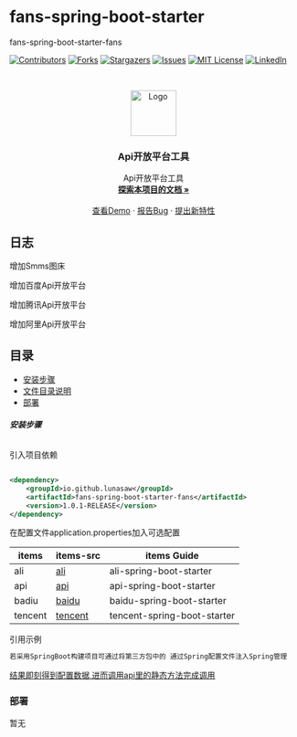 # fans-spring-boot-starter

fans-spring-boot-starter-fans

<!-- PROJECT SHIELDS -->

[![Contributors][contributors-shield]][contributors-url]
[![Forks][forks-shield]][forks-url]
[![Stargazers][stars-shield]][stars-url]
[![Issues][issues-shield]][issues-url]
[![MIT License][license-shield]][license-url]
[![LinkedIn][linkedin-shield]][linkedin-url]

<!-- PROJECT LOGO -->
<br />

<p align="center">
  <a href="https://github.com/lunasaw/fans-spring-boot-starter/">
    <img src="https://i.loli.net/2020/07/28/5MzIVArBZyp8NgX.png" alt="Logo" width="80" height="80">
  </a>

<h3 align="center">Api开放平台工具</h3>
  <p align="center">
    Api开放平台工具
    <br />
    <a href="https://github.com/lunasaw/fans-spring-boot-starter"><strong>探索本项目的文档 »</strong></a>
    <br />
    <br />
    <a href="">查看Demo</a>
    ·
    <a href="">报告Bug</a>
    ·
    <a href="https://github.com/lunasaw/fans-spring-boot-starter/issues">提出新特性</a>
  </p>

</p>

## 日志

增加Smms图床

增加百度Api开放平台

增加腾讯Api开放平台

增加阿里Api开放平台

## 目录

- [安装步骤](#安装步骤)
- [文件目录说明](#文件目录说明)
- [部署](#部署)

###### **安装步骤**

引入项目依赖

```xml

<dependency>
    <groupId>io.github.lunasaw</groupId>
    <artifactId>fans-spring-boot-starter-fans</artifactId>
    <version>1.0.1-RELEASE</version>
</dependency>
```

在配置文件application.properties加入可选配置

| items          | items-src                        | items Guide                                        |
| -------------- | -------------------------------- | -------------------------------------------------- |
| ali            | [ali](./ali-spring-boot-starter) | ali-spring-boot-starter                                  |
| api            | [api](./api-spring-boot-starter) | api-spring-boot-starter                      |
| badiu          | [baidu](./baidu-spring-boot-starter) |baidu-spring-boot-starter                           |
| tencent        | [tencent](./tencent-spring-boot-starter) | tencent-spring-boot-starter

引用示例

```java
若采用SpringBoot构建项目可通过将第三方包中的 通过Spring配置文件注入Spring管理
```

[结果即刻得到配置数据,进而调用api里的静态方法完成调用]()

### 部署

暂无


<!-- links -->

[your-project-path]:lunasaw/fans-spring-boot-starter

[contributors-shield]: https://img.shields.io/github/contributors/lunasaw/fans-spring-boot-starter.svg?style=flat-square

[contributors-url]: https://github.com/lunasaw/fans-spring-boot-starter/graphs/contributors

[forks-shield]: https://img.shields.io/github/forks/lunasaw/fans-spring-boot-starter.svg?style=flat-square

[forks-url]: https://github.com/lunasaw/fans-spring-boot-starter/network/members

[stars-shield]: https://img.shields.io/github/stars/lunasaw/fans-spring-boot-starter.svg?style=flat-square

[stars-url]: https://github.com/lunasaw/fans-spring-boot-starter/stargazers

[issues-shield]: https://img.shields.io/github/issues/lunasaw/fans-spring-boot-starter.svg?style=flat-square

[issues-url]: https://img.shields.io/github/issues/lunasaw/fans-spring-boot-starter.svg

[license-shield]: https://img.shields.io/github/license/lunasaw/fans-spring-boot-starter.svg?style=flat-square

[license-url]: https://github.com/lunasaw/fans-spring-boot-starter/blob/master/LICENSE.txt

[linkedin-shield]: https://img.shields.io/badge/-LinkedIn-black.svg?style=flat-square&logo=linkedin&colorB=555

[linkedin-url]: https://linkedin.com/in/fans-spring-boot-starter




